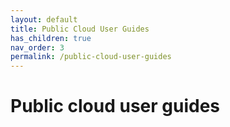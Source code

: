 ```yaml
---
layout: default
title: Public Cloud User Guides
has_children: true
nav_order: 3
permalink: /public-cloud-user-guides
---
```


# Public cloud user guides